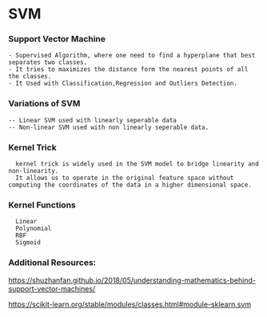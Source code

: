 # SVM


### Support Vector Machine
    - Supervised Algorithm, where one need to find a hyperplane that best separates two classes.
    - It tries to maximizes the distance form the nearest points of all the classes.
    - It Used with Classification,Regression and Outliers Detection.
 
### Variations of SVM
    -- Linear SVM used with linearly seperable data
    -- Non-linear SVM used with non linearly seperable data.
    
### Kernel Trick
      kernel trick is widely used in the SVM model to bridge linearity and non-linearity.
      It allows us to operate in the original feature space without computing the coordinates of the data in a higher dimensional space.
     
### Kernel Functions
      Linear
      Polynomial
      RBF
      Sigmoid
   
### Additional Resources:
https://shuzhanfan.github.io/2018/05/understanding-mathematics-behind-support-vector-machines/ 


https://scikit-learn.org/stable/modules/classes.html#module-sklearn.svm
